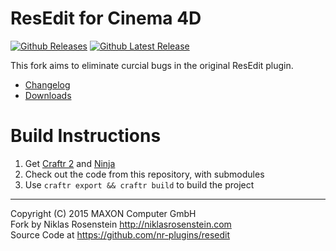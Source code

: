 # ResEdit for Cinema 4D

[![Github Releases](https://img.shields.io/github/downloads/nr-plugins/resedit/total.svg?maxAge=2592000)]()
[![Github Latest Release](https://img.shields.io/github/downloads/nr-plugins/resedit/latest/total.svg?maxAge=2592000)]()

This fork aims to eliminate curcial bugs in the original ResEdit plugin.

- [Changelog][Milestones]
- [Downloads][Releases]

# Build Instructions

1. Get [Craftr 2][Craftr] and [Ninja][]
3. Check out the code from this repository, with submodules
5. Use `craftr export && craftr build` to build the project

  [Releases]: https://github.com/nr-plugins/resedit/releases
  [Milestones]: https://github.com/nr-plugins/resedit/milestones?state=closed
  [Craftr]: https://craftr.net/
  [Ninja]: https://github.com/martine/ninja
  [maxon.c4d]: https://github.com/craftr-build/maxon.c4d

----

Copyright (C) 2015 MAXON Computer GmbH  
Fork by Niklas Rosenstein  http://niklasrosenstein.com  
Source Code at  https://github.com/nr-plugins/resedit
